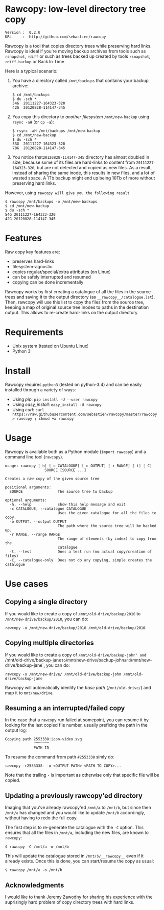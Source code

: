 # Rawcopy: low-level directory tree copy

```
Version :  0.2.0
URL     :  http://github.com/sebastien/rawcopy
```

Rawcopy is a tool that copies directory trees while preserving hard links.
Rawcopy is ideal if you're moving backup archives from tools such as
`rsnapshot`, `rdiff` or
such as trees backed up created by tools `rsnapshot`, `rdiff-backup` or Back In Time.

Here is a typical scenario:

1) You have a directory called `/mnt/backups` that contains your backup
   archive:

   ```
   $ cd /mnt/backups
   $ du -sch *
   54G	20111227-164323-320
   42G	20120828-114147-345
   ```

2) You copy this directory to *another filesystem* `/mnt/new-backup`
   using `rsync -aH` (or `cp -a`):

   ```
   $ rsync -aH /mnt/backups /mnt/new-backup
   $ cd /mnt/new-backup
   $ du -sch *
   53G	20111227-164323-320
   78G	20120828-114147-345
   ```

3) You notice that`20120828-114147-345` directory has almost doubled in size, because some
   of its files are hard-links to content from `20111227-164323-320`, but are
   not detected and copied as new files. As a result, instead of sharing the same
   inode, this results in new files, and a lot of wasted space. A 1Tb backup might
   end up being 10Tb of more without preserving hard links.

However, using `rawcopy will give you the following result`

```
$ rawcopy /mnt/backups -o /mnt/new-backups
$ cd /mnt/new-backup
$ du -sch *
54G	20111227-164323-320
42G	20120828-114147-345
```

# Features

Raw copy key features are:

- preserves hard-links
- filesystem-agnostic
- copies regular/special/extra attributes (on Linux)
- can be safely interrupted and resumed
- copying can be done incrementally

Rawcopy works by first creating a catalogue of all the files in the source trees
and saving it to the output directory (as `__rawcopy__/catalogue.lst`). Then,
rawcopy will use this list to copy the files from the source tree, keeping a
map of original source tree inodes to paths in the destination output. This allows
to re-create hard-links on the output directory.

# Requirements

- Unix system (tested on Ubuntu Linux)
- Python 3

# Install

Rawcopy requires `python3` (tested on python-3.4) and can be easily installed
through a variety of ways:

- Using *pip*: `pip install -U --user rawcopy`
- Using *easy_install*: `easy_install -U rawcopy`
- Using *curl*: `curl https://raw.githubusercontent.com/sebastien/rawcopy/master/rawcopy > rawcopy ; chmod +x rawcopy`

# Usage

Rawcopy is available both as a Python module (`import rawcopy`) and a command
line tool (`rawcopy`).

```
usage: rawcopy [-h] [-c CATALOGUE] [-o OUTPUT] [-r RANGE] [-t] [-C]
                  SOURCE [SOURCE ...]

Creates a raw copy of the given source tree

positional arguments:
  SOURCE                The source tree to backup

optional arguments:
  -h, --help            show this help message and exit
  -c CATALOGUE, --catalogue CATALOGUE
                        Uses the given catalogue for all the files to copy.
  -o OUTPUT, --output OUTPUT
                        The path where the source tree will be backed up.
  -r RANGE, --range RANGE
                        The range of elements (by index) to copy from the
                        catalogue
  -t, --test            Does a test run (no actual copy/creation of files)
  -C, --catalogue-only  Does not do any copying, simple creates the catalogue
```

# Use cases

## Copying a single directory

If you would like to create a copy of `/mnt/old-drive/backup/2010` to
`/mnt/new-drive/backup/2010`, you can do:

```
rawcopy -o /mnt/new-drive/backup/2010 /mnt/old-drive/backup/2010
```

## Copying multiple directories

If you would like to create a copy of `/mnt/old-drive/backup-john"
and `/mnt/old-drive/backup-jane` to `/mnt/new-drive/backup-john`
and `/mnt/new-drive/backup-jane`, you can do:

```
rawcopy -o /mnt/new-drive/ /mnt/old-drive/backup-john /mnt/old-drive/backup-jane
```

Rawcopy will automatically identify the *base path* (`/mnt/old-drive/`) and
map it to `mnt/new/drive`.

## Resuming a an interrupted/failed copy

In the case that a `rawcopy` run failed at somepoint, you can resume it
by looking for the last copied file number, usually prefixing the path
in the output log:

```
Copying path 2553338:icon-video.svg
             ^^^^^^^
             PATH ID
```

To resume the command from path `#2553338` simly do:

```
rawcopy -r2553338- -o <OUTPUT PATH> <PATH TO COPY>...
```

Note that the trailing `-` is important as otherwise only that specific
file will be copied.

## Updating a previously rawcopy'ed directory

Imaging that you've already rawcopy'ed `/mnt/a` to `/mnt/b`, but since then
`/mnt/a` has changed and you would like to update `/mnt/b` accordingly, without
having to redo the full copy.

The first step is to re-generate the catalogue with the `-C` option. This ensures
that all the files in `/mnt/a`, including the new files, are known to `rawcopy`:

```
$ rawcopy -C /mnt/a -o /mnt/b
```

This will update the catalogue stored in `/mnt/b/__rawcopy__` even if it
already exists. Once this is done, you can start/resume the copy as usual:

```
$ rawcopy /mnt/a -o /mnt/b
```

Acknowledgments
---------------

I would like to thank [Jeremy Zawodny](http://jeremy.zawodny.com/) for
[sharing his experience](http://jeremy.zawodny.com/blog/archives/010037.html)
with the suprisingly hard problem of copy directory trees with hard links.